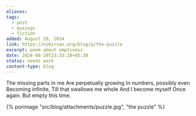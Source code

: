 ```yaml
---
aliases: 
tags:
  - post
  - musings
  - fiction
added: August 20, 2024
link: https://nibirsan.org/blog/p/the-puzzle
excerpt: poem about emptiness
date: 2024-08-20T23:33:28+05:30
status: needs work
content-type: blog
---
```

The missing parts in me
Are perpetually growing
In numbers, possibly even
Becoming infinite,
Till that swallows me whole
And I become myself
Once again.
But empty this time.

{% porimage "src/blog/attachments/puzzle.jpg", "the puzzle" %}